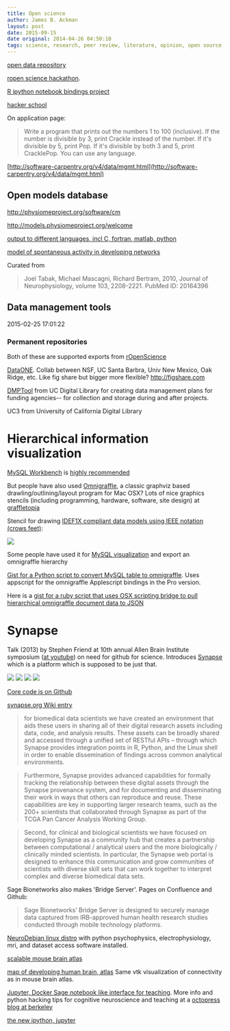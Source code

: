 ```yaml
---
title: Open science
author: James B. Ackman
layout: post
date: 2015-09-15  
date original: 2014-04-26 04:50:10  
tags: science, research, peer review, literature, opinion, open source, software development, markdown, data sharing, database  
---
```


[open data repository](http://datadryad.org)  

<!-- used for cboettingers publications. -->

[ropen science hackathon](http://simplystatistics.org/2014/04/10/the-ropensci-hackathon-ropenhack/).  

<!-- ropenscience is a big grant that cboettinger is part of. -->

[R ipython notebook bindings project](https://github.com/takluyver/IRkernel)

[hacker school](https://www.hackerschool.com)

On application page:  

>Write a program that prints out the numbers 1 to 100 (inclusive). If the number is divisible by 3, print Crackle instead of the number. If it's divisible by 5, print Pop. If it's divisible by both 3 and 5, print CracklePop. You can use any language.

[http://software-carpentry.org/v4/data/mgmt.html](http://software-carpentry.org/v4/data/mgmt.html)



## Open models database

http://physiomeproject.org/software/cm

http://models.physiomeproject.org/welcome

[output to different languages, incl C, fortran, matlab, python](http://models.physiomeproject.org/e/44/tabak_mascagni_bertram_2010.cellml/@@cellml_codegen)

[model of spontaneous activity in developing networks](http://models.physiomeproject.org/e/44/tabak_mascagni_bertram_2010.cellml/@@docgen)

Curated from 
>Joel Tabak, Michael Mascagni, Richard Bertram, 2010, Journal of Neurophysiology, volume 103, 2208-2221. PubMed ID: 20164396




##  Data management tools

2015-02-25 17:01:22


### Permanent repositories

Both of these are supported exports from [rOpenScience](http://ropensci.org)

[DataONE](https://www.dataone.org/best-practices).  Collab between NSF, UC Santa Barbra, Univ New Mexico, Oak Ridge, etc. Like fig share but bigger more flexible?
http://figshare.com


[DMPTool](https://dmp.cdlib.org) from UC Digital Library for creating data management plans for funding agencies-- for collection and storage during and after projects.

UC3 from University of California Digital Library






# Hierarchical information visualization

[MySQL Workbench](http://dev.mysql.com/downloads/workbench/) is [highly recommended](http://apple.stackexchange.com/questions/82592/is-there-a-good-sql-diagram-editor-drawing-mac-app-tool)

But people have also used [Omnigraffle](https://www.omnigroup.com/omnigraffle/), a classic graphviz based drawling/outlining/layout program for Mac OSX?  Lots of nice graphics stencils (including programming, hardware, software, site design) at [graffletopia](https://www.graffletopia.com/categories/programming)

Stencil for drawing [IDEF1X compliant data models using IEEE notation (crows feet)](https://www.graffletopia.com/stencils/588):

![]({{site.data_path}}/Screen_Shot_2015-08-10_at_11.38.16_AM.png)


Some people have used it for [MySQL visualization](http://mabblog.com/blog/2012/03/scripting-omnigraffle-mysql-json-visualization/) and export an omnigraffle hierarchy

[Gist for a Python script to convert MySQL table to omnigraffle](https://gist.github.com/iloveitaly/1486762).  Uses appscript for the omnigraffle Applescript bindings in the Pro version.

Here is a [gist for a ruby script that uses OSX scripting bridge to pull hierarchical omnigraffle document data to JSON](https://gist.github.com/iloveitaly/1487305)





# Synapse

Talk (2013) by Stephen Friend at 10th annual Allen Brain Institute symposium ([at youtube](https://www.youtube.com/watch?v=b24TOINYIqY)) on need for github for science. Introduces [Synapse](http://sagebase.org/synapse/) which is a platform which is supposed to be just that.


![]({{site.data_path}}/Screen_Shot_2015-08-28_at_2.29.04_PM.png)
![]({{site.data_path}}/Screen_Shot_2015-08-28_at_2.29.53_PM.png)
![]({{site.data_path}}/Screen_Shot_2015-08-28_at_2.28.56_PM.png)
![]({{site.data_path}}/Screen_Shot_2015-08-28_at_2.28.48_PM.png)

[Core code is on Github](http://gitub.com/Sage-Bionetworks/)

[synapse.org Wiki entry](https://www.synapse.org/#!Wiki:syn2305384/ENTITY)

>for biomedical data scientists we have created an environment that aids these users in sharing all of their digital research assets including data, code, and analysis results. These assets can be broadly shared and accessed through a unified set of RESTful APIs – through which Synapse provides integration points in R, Python, and the Linux shell in order to enable dissemination of findings across common analytical environments.   

> Furthermore, Synapse provides advanced capabilities for formally tracking the relationship between these digital assets through the Synapse provenance system, and for documenting and disseminating their work in ways that others can reproduce and reuse. These capabilities are key in supporting larger research teams, such as the 200+ scientists that collaborated through Synapse as part of the TCGA Pan Cancer Analysis Working Group.

>Second, for clinical and biological scientists we have focused on developing Synapse as a community hub that creates a partnership between computational / analytical users and the more biologically / clinically minded scientists. In particular, the Synapse web portal is designed to enhance this communication and grow communities of scientists with diverse skill sets that can work together to interpret complex and diverse biomedical data sets.



Sage Bionetworks also makes 'Bridge Server'.  Pages on Confluence and Github:  

>Sage Bionetworks’ Bridge Server is designed to securely manage data captured from IRB-approved human health research studies conducted through mobile technology platforms.





[NeuroDebian linux distro](http://neuro.debian.net/index.html#how-to-use-this-repository) with python psychophysics, electrophysiology, mri, and dataset access software installed. 


[scalable mouse brain atlas](http://scalablebrainatlas.incf.org/main/index.php?)


[map of developing human brain, atlas](http://www.brainspan.org/static/atlas)  Same vtk visualization of connectivity as in mouse brain atlas.


[Jupyter, Docker Sage notebook like interface for teaching](https://developer.rackspace.com/blog/deploying-jupyterhub-for-education/). More info and python hacking tips for cognitive neuroscience and teaching at a [octopress blog at berkeley](http://www.jesshamrick.com/2014/03/24/deploying-jupyterhub-for-education/)

[the new ipython, jupyter](http://jupyter.org/about.html)


